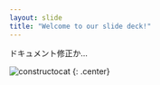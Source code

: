 ```yaml
---
layout: slide
title: "Welcome to our slide deck!"
---
```


ドキュメント修正か…

![constructocat](https://octodex.github.com/images/constructocat2.jpg)
{: .center}
